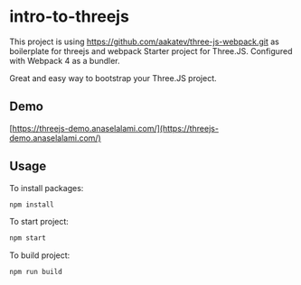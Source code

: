 # intro-to-threejs

This project is using https://github.com/aakatev/three-js-webpack.git as boilerplate for threejs and webpack
Starter project for Three.JS. Configured with Webpack 4 as a bundler.

Great and easy way to bootstrap your Three.JS project.

## Demo

[https://threejs-demo.anaselalami.com/](https://threejs-demo.anaselalami.com/)


## Usage

To install packages:
```sh
npm install
```

To start project:
```sh
npm start
```

To build project:
```sh
npm run build
```
